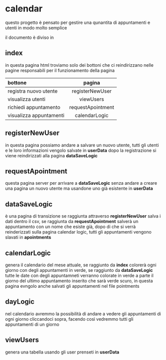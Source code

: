 # calendar

questo progetto è pensato per gestire una qunantita di appuntamenti
e utenti in modo molto semplice

il documento è diviso in

## index
in questa pagina html troviamo solo dei bottoni che ci reindirizzano 
nelle pagine responsabili per il funzionamento della pagina

| bottone                 |      pagina       |
|:------------------------|:-----------------:|
| registra nuovo utente   |  registerNewUser  |
| visualizza utenti       |     viewUsers     |
| richiedi appuntamento   | requestApointment |
| visualizza appuntamenti |   calendarLogic   |


## registerNewUser
in questa pagina possiamo andare a salvare un nuovo utente,
tutti gli utenti e le loro informazioni vengolo salvate in __userData__
dopo la registrazione si viene reindirizzati alla pagina __dataSaveLogic__

## requestApointment
questa pagina server per arrivare a __dataSaveLogic__ senza andare a creare una pagina un nuovo utente
ma usandone uno già esistente in __userData__

## dataSaveLogic
è una pagina di transizione
se raggiunta attraverso __registerNewUser__ salva i dati dentro il csv,
se raggiunta da __requestApointment__ salverà un appuntamento con un nome che esiste già,
dopo di che si verrà reinderizzati sulla pagina calendar logic, tutti gli appuntamenti vengono slavati in __apointments__

## calendarLogic
genera il calendario del mese attuale,
se raggiunto da __index__ colorerà ogni giorno con degli appuntamenti in verde,
se raggiunto da __dataSaveLogic__ tutte le date con degli appuntamneti verranno colorate in verde a parte
il giorno del ultimo appuntamento inserito che sarà verde scuro,
in questa pagina evngolo anche salvati gli appuntamenti nel file pointments

## dayLogic
nel calendario avremmo la possibilità di andare a vedere gli appuntamenti di ogni giorno cliccandoci sopra,
facendo così vedremmo tutti gli appuntamenti di un giorno


## viewUsers
genera una tabella usando gli user prenseti in __userData__